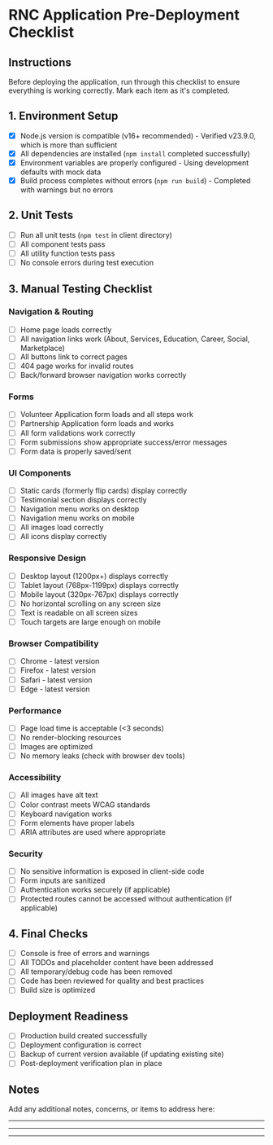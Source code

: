 # RNC Application Pre-Deployment Checklist

## Instructions
Before deploying the application, run through this checklist to ensure everything is working correctly. Mark each item as it's completed.

## 1. Environment Setup
- [x] Node.js version is compatible (v16+ recommended) - Verified v23.9.0, which is more than sufficient
- [x] All dependencies are installed (`npm install` completed successfully)
- [x] Environment variables are properly configured - Using development defaults with mock data
- [x] Build process completes without errors (`npm run build`) - Completed with warnings but no errors

## 2. Unit Tests
- [ ] Run all unit tests (`npm test` in client directory)
- [ ] All component tests pass
- [ ] All utility function tests pass
- [ ] No console errors during test execution

## 3. Manual Testing Checklist

### Navigation & Routing
- [ ] Home page loads correctly
- [ ] All navigation links work (About, Services, Education, Career, Social, Marketplace)
- [ ] All buttons link to correct pages
- [ ] 404 page works for invalid routes
- [ ] Back/forward browser navigation works correctly

### Forms
- [ ] Volunteer Application form loads and all steps work
- [ ] Partnership Application form loads and works
- [ ] All form validations work correctly
- [ ] Form submissions show appropriate success/error messages
- [ ] Form data is properly saved/sent

### UI Components
- [ ] Static cards (formerly flip cards) display correctly
- [ ] Testimonial section displays correctly
- [ ] Navigation menu works on desktop
- [ ] Navigation menu works on mobile
- [ ] All images load correctly
- [ ] All icons display correctly

### Responsive Design
- [ ] Desktop layout (1200px+) displays correctly
- [ ] Tablet layout (768px-1199px) displays correctly
- [ ] Mobile layout (320px-767px) displays correctly
- [ ] No horizontal scrolling on any screen size
- [ ] Text is readable on all screen sizes
- [ ] Touch targets are large enough on mobile

### Browser Compatibility
- [ ] Chrome - latest version
- [ ] Firefox - latest version
- [ ] Safari - latest version
- [ ] Edge - latest version

### Performance
- [ ] Page load time is acceptable (<3 seconds)
- [ ] No render-blocking resources
- [ ] Images are optimized
- [ ] No memory leaks (check with browser dev tools)

### Accessibility
- [ ] All images have alt text
- [ ] Color contrast meets WCAG standards
- [ ] Keyboard navigation works
- [ ] Form elements have proper labels
- [ ] ARIA attributes are used where appropriate

### Security
- [ ] No sensitive information is exposed in client-side code
- [ ] Form inputs are sanitized
- [ ] Authentication works securely (if applicable)
- [ ] Protected routes cannot be accessed without authentication (if applicable)

## 4. Final Checks
- [ ] Console is free of errors and warnings
- [ ] All TODOs and placeholder content have been addressed
- [ ] All temporary/debug code has been removed
- [ ] Code has been reviewed for quality and best practices
- [ ] Build size is optimized

## Deployment Readiness
- [ ] Production build created successfully
- [ ] Deployment configuration is correct
- [ ] Backup of current version available (if updating existing site)
- [ ] Post-deployment verification plan in place

## Notes
Add any additional notes, concerns, or items to address here:

_____________________________________________________________
_____________________________________________________________
_____________________________________________________________
